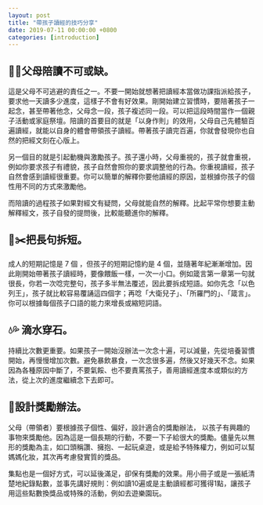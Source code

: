 ```yaml
---
layout: post
title: "帶孩子讀經的技巧分享"
date: 2019-07-11 00:00:00 +0800
categories: [introduction]
---
```


## 👨‍👩父母陪讀不可或缺。

這是父母不可逃避的責任之一。不要一開始就想著把讀經本當做功課指派給孩子，要求他一天讀多少進度，這樣子不會有好效果。剛開始建立習慣時，要陪著孩子一起念，甚至帶著他念，父母念一段，孩子複述同一段。可以把這段時間當作一個親子活動或家庭祭壇。陪讀的首要目的就是「以身作則」的效用，父母自己先體驗百遍讀經，就能以自身的體會帶領孩子讀經。帶著孩子讀完百遍，你就會發現你也自然的把經文刻在心版上。

另一個目的就是引起動機與激勵孩子。孩子還小時，父母重視的，孩子就會重視，例如你要求孩子有禮貌，孩子自然會照你的要求調整他的行為。你重視讀經，孩子自然會感到讀經很重要。你可以簡單的解釋你要他讀經的原因，並根據你孩子的個性用不同的方式來激勵他。

而陪讀的過程孩子如果對經文有疑問，父母就能自然的解釋。比起平常你想要主動解釋經文，孩子自發的提問後，比較能聽進你的解釋。

## 📙✂️把長句拆短。

成人的短期記憶是 7 個 ，但孩子的短期記憶約是 4 個，並隨著年紀漸漸增加。因此剛開始帶著孩子讀經時，要像餵飯一樣，一次一小口。例如箴言第一章第一句就很長，你若一次唸完整句，孩子多半無法覆述，因此要拆成短語。如你先念「以色列王」，孩子就比較容易覆誦這四個字；再唸「大衛兒子」、「所羅門的」、「箴言」。你可以根據每個孩子口語的能力來增長或縮短詞語。

## 💧💦 滴水穿石。

持續比次數更重要。如果孩子一開始沒辦法一次念十遍，可以減量，先從培養習慣開始，再慢慢增加次數。避免暴飲暴食，一次念很多遍，然後又好幾天不念。如果因為各種原因中斷了，不要氣餒、也不要責罵孩子，善用讀經進度本或類似的方法，從上次的進度繼續念下去即可。

## 🎉設計獎勵辦法。

父母（帶領者）要根據孩子個性、偏好，設計適合的獎勵辦法， 以孩子有興趣的事物來獎勵他。因為這是一個長期的行動，不要一下子給很大的獎勵。儘量先以無形的獎勵為主，如口頭稱讚、擁抱、一起玩桌遊，或是給予特殊權力，例如可以幫媽媽化妝，其次再考慮發實質的獎品。

集點也是一個好方式，可以延後滿足，卻保有獎勵的效果。用小冊子或是一張紙清楚地紀錄點數，並事先講好規則：例如讀10遍或是主動讀經都可獲得1點，讓孩子用這些點數換獎品或特殊的活動，例如去遊樂園玩。

